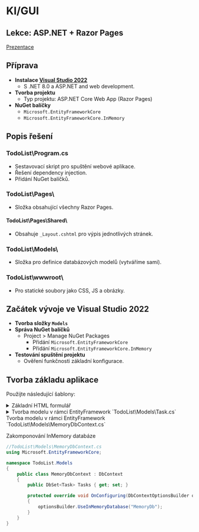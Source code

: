 # KI/GUI
## Lekce: ASP.NET + Razor Pages

[Prezentace](https://tinyurl.com/KI-GUI-PRE)

## Příprava
- **Instalace [Visual Studio 2022](https://visualstudio.microsoft.com/thank-you-downloading-visual-studio/?sku=Community&channel=Release&version=VS2022&source=VSLandingPage&cid=2030&passive=false)**
  - S .NET 8.0 a ASP.NET and web development.
- **Tvorba projektu**
  - Typ projektu: ASP.NET Core Web App (Razor Pages)
- **NuGet balíčky**
  - `Microsoft.EntityFrameworkCore`
  - `Microsoft.EntityFrameworkCore.InMemory`

## Popis řešení
### TodoList\Program.cs
- Sestavovací skript pro spuštění webové aplikace.
- Řešení dependency injection.
- Přidání NuGet balíčků.

### TodoList\Pages\
- Složka obsahující všechny Razor Pages.

#### TodoList\Pages\Shared\
- Obsahuje `_Layout.cshtml` pro výpis jednotlivých stránek.

### TodoList\Models\
- Složka pro definice databázových modelů (vytváříme sami).

### TodoList\wwwroot\
- Pro statické soubory jako CSS, JS a obrázky.

## Začátek vývoje ve Visual Studio 2022
- **Tvorba složky `Models`**
- **Správa NuGet balíčků**
  - Project > Manage NuGet Packages
    - Přidání `Microsoft.EntityFrameworkCore`
    - Přidání `Microsoft.EntityFrameworkCore.InMemory`
- **Testování spuštění projektu**
  - Ověření funkčnosti základní konfigurace.
## Tvorba základu aplikace
Použijte následující šablony:

<details>
<summary>Základní HTML formulář</summary>

Formulář využívá Bootstrap třídy pro stylování a layout, což zahrnuje třídy pro formulářové prvky, tlačítka a kontejnery. Bootstrap komponenty zlepšují vizuální prezentaci a usnadňují responsivní design.

  
```html
<!-- Příklad HTML kódu s Bootstrapem -->
```
</details>

<details>
<summary>Tvorba modelu v rámci EntityFramework `TodoList\Models\Task.cs`</summary>
  
Model obsahuje definice vlastností odpovídajících sloupcům v databázi a může zahrnovat metody pro manipulaci s daty.


```csharp
//TodoList\Models\Task.cs
using System.ComponentModel;
using System.ComponentModel.DataAnnotations;

namespace TodoList.Models
{
    public class Task
    {
        [Key]
        public int Id { get; set; }
        [DisplayName("Task")]
        [Required]
        public string TaskText { get; set; }
        [Required]
        [DefaultValueAttribute(1)]
        public double TaskPriority { get; set; }
        [Required]
        public DateTime Deadline { get; set; }
        [Required]
        [DefaultValueAttribute(false)]
        public bool Finished { get; set; }
    }
}

```
</details>
</details>

<summary>Tvorba modelu v rámci EntityFramework `TodoList\Models\MemoryDbContext.cs`</summary>
  
Zakomponování InMemory databáze


```csharp
//TodoList\Models\MemoryDbContext.cs
using Microsoft.EntityFrameworkCore;

namespace TodoList.Models
{
    public class MemoryDbContext : DbContext
    {
        public DbSet<Task> Tasks { get; set; }

        protected override void OnConfiguring(DbContextOptionsBuilder optionsBuilder)
        {
            optionsBuilder.UseInMemoryDatabase("MemoryDb");
        }
    }
}
```
</details>

